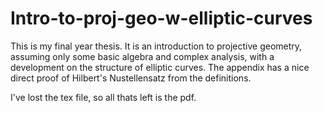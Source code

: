 # Intro-to-proj-geo-w-elliptic-curves
This is my final year thesis. It is an introduction to projective geometry, assuming only some basic algebra and complex analysis, with a development on the structure of elliptic curves. The appendix has a nice direct proof of Hilbert's Nustellensatz from the definitions.

I've lost the tex file, so all thats left is the pdf.

